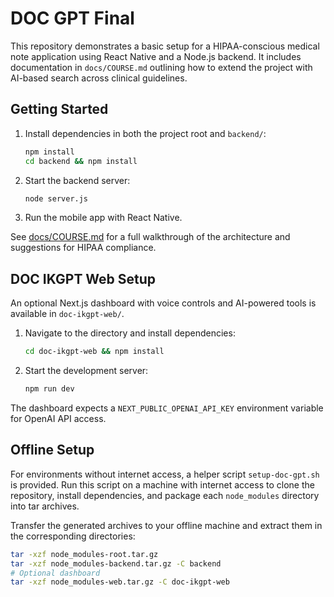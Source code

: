 # DOC GPT Final

This repository demonstrates a basic setup for a HIPAA-conscious medical note application using React Native and a Node.js backend. It includes documentation in `docs/COURSE.md` outlining how to extend the project with AI-based search across clinical guidelines.

## Getting Started

1. Install dependencies in both the project root and `backend/`:
   ```bash
   npm install
   cd backend && npm install
   ```
2. Start the backend server:
   ```bash
   node server.js
   ```
3. Run the mobile app with React Native.

See [docs/COURSE.md](docs/COURSE.md) for a full walkthrough of the architecture and suggestions for HIPAA compliance.

## DOC IKGPT Web Setup

An optional Next.js dashboard with voice controls and AI-powered tools is available in `doc-ikgpt-web/`.

1. Navigate to the directory and install dependencies:

   ```bash
   cd doc-ikgpt-web && npm install
   ```

2. Start the development server:

   ```bash
   npm run dev
   ```

The dashboard expects a `NEXT_PUBLIC_OPENAI_API_KEY` environment variable for OpenAI API access.

## Offline Setup

For environments without internet access, a helper script `setup-doc-gpt.sh` is
provided. Run this script on a machine with internet access to clone the
repository, install dependencies, and package each `node_modules` directory into
tar archives.

Transfer the generated archives to your offline machine and extract them in the
corresponding directories:

```bash
tar -xzf node_modules-root.tar.gz
tar -xzf node_modules-backend.tar.gz -C backend
# Optional dashboard
tar -xzf node_modules-web.tar.gz -C doc-ikgpt-web
```
